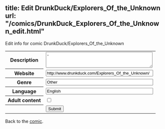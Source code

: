 title: Edit DrunkDuck/Explorers_Of_the_Unknown
url: "/comics/DrunkDuck_Explorers_Of_the_Unknown_edit.html"
---
Edit info for comic DrunkDuck/Explorers_Of_the_Unknown

<form name="comic" action="http://gaepostmail.appspot.com/comic/" method="post">
<table class="comicinfo">
<tr>
<th>Description</th><td><textarea name="description" cols="40" rows="3">-</textarea></td>
</tr>
<tr>
<th>Website</th><td><input type="text" name="url" value="http://www.drunkduck.com/Explorers_Of_the_Unknown/" size="40"/></td>
</tr>
<tr>
<th>Genre</th><td><input type="text" name="genre" value="Other" size="40"/></td>
</tr>
<tr>
<th>Language</th><td><input type="text" name="language" value="English" size="40"/></td>
</tr>
<tr>
<th>Adult content</th><td><input type="checkbox" name="adult" value="adult" /></td>
</tr>
<tr>
<th></th><td>
<input type="hidden" name="comic" value="DrunkDuck_Explorers_Of_the_Unknown" />
<input type="submit" name="submit" value="Submit" />
</td>
</tr>
</table>
</form>

Back to the [comic](DrunkDuck_Explorers_Of_the_Unknown.html).
